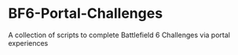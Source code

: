 # BF6-Portal-Challenges
A collection of scripts to complete Battlefield 6 Challenges via portal experiences
